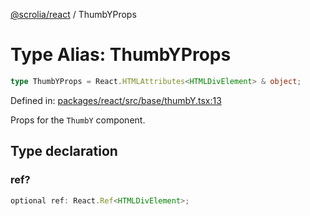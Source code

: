 [@scrolia/react](../README.md) / ThumbYProps

# Type Alias: ThumbYProps

```ts
type ThumbYProps = React.HTMLAttributes<HTMLDivElement> & object;
```

Defined in: [packages/react/src/base/thumbY.tsx:13](https://github.com/alpheustangs/scrolia/blob/e478c3598c4b753ead9de3dc691e6078680b80a3/packages/react/src/base/thumbY.tsx#L13)

Props for the `ThumbY` component.

## Type declaration

### ref?

```ts
optional ref: React.Ref<HTMLDivElement>;
```
